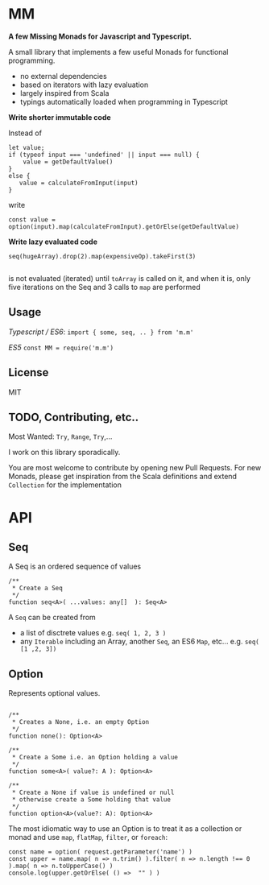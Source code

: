 MM
===

**A few  Missing Monads for Javascript and Typescript.**

A small library that implements a few useful Monads for functional programming.
 - no external dependencies
 - based on iterators with lazy evaluation
 - largely inspired from Scala
 - typings automatically loaded when programming in Typescript
 
 
**Write shorter immutable code**
 
 Instead of 
 
 ```
 let value;
 if (typeof input === 'undefined' || input === null) {
     value = getDefaultValue()
 }
 else {
    value = calculateFromInput(input)
 }
```

write

```
const value = option(input).map(calculateFromInput).getOrElse(getDefaultValue) 
```
  
**Write lazy evaluated code**
  
```
seq(hugeArray).drop(2).map(expensiveOp).takeFirst(3)
  
```
is not evaluated (iterated) until `toArray` is called on it, and when it is, only five iterations on the Seq and 3 calls to `map` are performed
  
Usage
-----

*Typescript / ES6*: `import { some, seq, .. } from 'm.m'`

*ES5* `const MM = require('m.m')`

License
-------

MIT

TODO, Contributing, etc..
--------------------------

Most Wanted: `Try`, `Range`, `Try`,...

I work on this library sporadically.

You are most welcome to contribute by opening new Pull Requests.
For new Monads, please get inspiration from the Scala definitions and extend `Collection` for the implementation

  
API
===
  
Seq
---
A Seq is an ordered sequence of values

```
/**
 * Create a Seq
 */
function seq<A>( ...values: any[]  ): Seq<A>
```

 A `Seq` can be created from

   - a list of disctrete values e.g. `seq( 1, 2, 3 )`
   - any `Iterable` including an Array, another `Seq`, an ES6 `Map`, etc... e.g. `seq( [1 ,2, 3])`

  
Option
------

Represents optional values.

```

/**
 * Creates a None, i.e. an empty Option
 */
function none(): Option<A>

/**
 * Create a Some i.e. an Option holding a value
 */
function some<A>( value?: A ): Option<A>

/**
 * Create a None if value is undefined or null
 * otherwise create a Some holding that value
 */
function option<A>(value?: A): Option<A>
```

The most idiomatic way to use an Option is to treat it as a collection or monad and use `map`, `flatMap`, `filter`, or `foreach`:

```
const name = option( request.getParameter('name') )
const upper = name.map( n => n.trim() ).filter( n => n.length !== 0 ).map( n => n.toUpperCase() )
console.log(upper.getOrElse( () =>  "" ) )
```